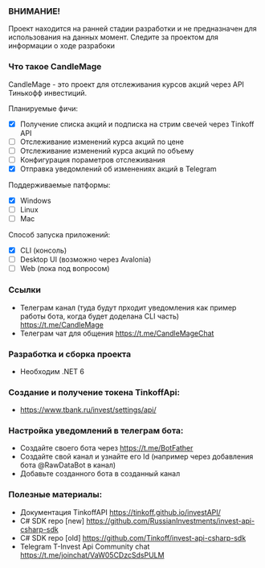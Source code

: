 ### ВНИМАНИЕ!
Проект находится на ранней стадии разработки и не предназначен для использования на данных момент.
Следите за проектом для информации о ходе разрабоки

### Что такое CandleMage
CandleMage - это проект для отслеживания курсов акций через API Тинькофф инвестиций.

Планируемые фичи:
- [x] Получение списка акций и подписка на стрим свечей через Tinkoff API
- [ ] Отслеживание изменений курса акций по цене
- [ ] Отслеживание изменений курса акций по объему
- [ ] Конфигурация пораметров отслеживания
- [x] Отправка уведомлений об изменениях акций в Telegram

Поддерживаемые патформы:
- [x] Windows
- [ ] Linux
- [ ] Mac

Способ запуска приложений:
- [x] CLI (консоль)
- [ ] Desktop UI (возможно через Avalonia)
- [ ] Web (пока под вопросом)

### Ссылки
* Телеграм канал (туда будут прходит уведомления как пример работы бота, когда будет доделана CLI часть) https://t.me/CandleMage
* Телеграм чат для общения https://t.me/CandleMageChat

### Разработка и сборка проекта
* Необходим .NET 6

### Создание и получение токена TinkoffApi:
* https://www.tbank.ru/invest/settings/api/

### Настройка уведомлений в телеграм бота:
* Создайте своего бота через https://t.me/BotFather
* Создайте свой канал и узнайте его Id (например через добавления бота @RawDataBot в канал)
* Добавьте созданного бота в созданный канал

### Полезные материалы:
* Документация TinkoffAPI https://tinkoff.github.io/investAPI/
* C# SDK repo [new] https://github.com/RussianInvestments/invest-api-csharp-sdk
* C# SDK repo [old] https://github.com/Tinkoff/invest-api-csharp-sdk
* Telegram T-Invest Api Community chat https://t.me/joinchat/VaW05CDzcSdsPULM